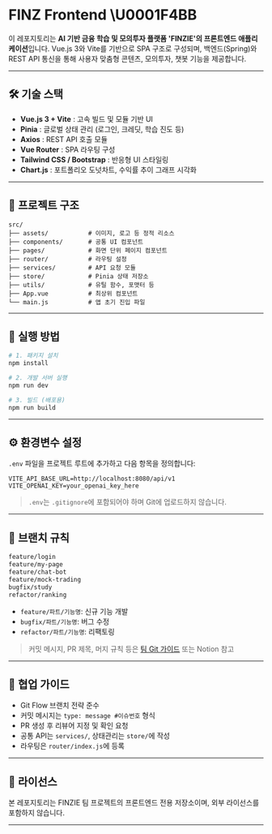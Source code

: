 # FINZ Frontend \U0001F4BB

이 레포지토리는 **AI 기반 금융 학습 및 모의투자 플랫폼 'FINZIE'의 프론트엔드 애플리케이션**입니다. Vue.js 3와 Vite를 기반으로 SPA 구조로 구성되며, 백엔드(Spring)와 REST API 통신을 통해 사용자 맞춤형 콘텐츠, 모의투자, 챗봇 기능을 제공합니다.

---

## 🛠 기술 스택

- **Vue.js 3 + Vite** : 고속 빌드 및 모듈 기반 UI
- **Pinia** : 글로벌 상태 관리 (로그인, 크레딧, 학습 진도 등)
- **Axios** : REST API 호출 모듈
- **Vue Router** : SPA 라우팅 구성
- **Tailwind CSS / Bootstrap** : 반응형 UI 스타일링
- **Chart.js** : 포트폴리오 도넛차트, 수익률 추이 그래프 시각화

---

## 📁 프로젝트 구조

```
src/
├── assets/           # 이미지, 로고 등 정적 리소스
├── components/       # 공통 UI 컴포넌트
├── pages/            # 화면 단위 페이지 컴포넌트
├── router/           # 라우팅 설정
├── services/         # API 요청 모듈
├── store/            # Pinia 상태 저장소
├── utils/            # 유틸 함수, 포맷터 등
├── App.vue           # 최상위 컴포넌트
└── main.js           # 앱 초기 진입 파일
```

---

## 🚀 실행 방법

```bash
# 1. 패키지 설치
npm install

# 2. 개발 서버 실행
npm run dev

# 3. 빌드 (배포용)
npm run build
```

---

## ⚙️ 환경변수 설정

`.env` 파일을 프로젝트 루트에 추가하고 다음 항목을 정의합니다:

```
VITE_API_BASE_URL=http://localhost:8080/api/v1
VITE_OPENAI_KEY=your_openai_key_here
```

> `.env`는 `.gitignore`에 포함되어야 하며 Git에 업로드하지 않습니다.

---

## 🌿 브랜치 규칙

```bash
feature/login
feature/my-page
feature/chat-bot
feature/mock-trading
bugfix/study
refactor/ranking
```

- `feature/파트/기능명`: 신규 기능 개발
- `bugfix/파트/기능명`: 버그 수정
- `refactor/파트/기능명`: 리팩토링

> 커밋 메시지, PR 제목, 머지 규칙 등은 [팀 Git 가이드](../backend/README.md) 또는 Notion 참고

---

## 🤝 협업 가이드

- Git Flow 브랜치 전략 준수
- 커밋 메시지는 `type: message #이슈번호` 형식
- PR 생성 후 리뷰어 지정 및 확인 요청
- 공통 API는 `services/`, 상태관리는 `store/`에 작성
- 라우팅은 `router/index.js`에 등록

---


## 📄 라이선스

본 레포지토리는 FINZIE 팀 프로젝트의 프론트엔드 전용 저장소이며, 외부 라이선스를 포함하지 않습니다.

---
